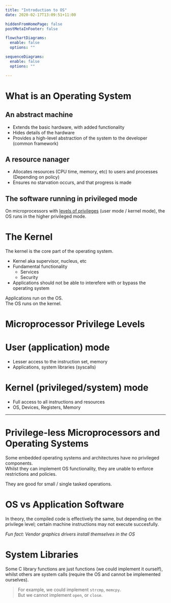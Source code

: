 ```yaml
---
title: "Introduction to OS"
date: 2020-02-17T13:09:51+11:00

hiddenFromHomePage: false
postMetaInFooter: false

flowchartDiagrams:
  enable: false
  options: ""

sequenceDiagrams: 
  enable: false
  options: ""

---
```


# What is an Operating System

## An abstract machine

* Extends the basic hardware, with added functionality
* Hides details of the hardware
* Provides a high-level abstraction of the system to the developer (common framework)

## A resource nanager

* Allocates resources (CPU time, memory, etc) to users and processes (Depending on policy)
* Ensures no starvation occurs, and that progress is made

## The software running in privileged mode

On microprocessors with [levels of privileges](#microprocessor-privilege-levels) (user mode / kernel mode), the OS runs in the higher privileged mode.

# The Kernel

The kernel is the core part of the operating system.

* Kernel aka supervisor, nucleus, etc
* Fundamental functionality
  * Services
  * Security
* Applications should not be able to interefere with or bypass the operating system

Applications run on the OS.  
The OS runs on the kernel.  

# Microprocessor Privilege Levels

# User (application) mode

* Lesser access to the instruction set, memory
* Applications, system libraries (syscalls)


# Kernel (privileged/system) mode

* Full access to all instructions and resources
* OS, Devices, Registers, Memory

---

# Privilege-less Microprocessors and Operating Systems

Some embedded operating systems and architectures have no privileged components.  
Whilst they can implement OS functionality, they are unable to enforce restrictions and policies.  

They are good for small / single tasked operations.

# OS vs Application Software

In theory, the compiled code is effectively the same, but depending on the privilege level; certain machine instructions may not execute succesfully.

_Fun fact: Vendor graphics drivers install themselves in the OS_

# System Libraries

Some C library functions are just functions (we could implement it ourself), whilst others are system calls (require the OS and cannot be implemented ourselves).

> For example, we could implement `strcmp`, `memcpy`.  
> But we cannot implement `open`, or `close`.

